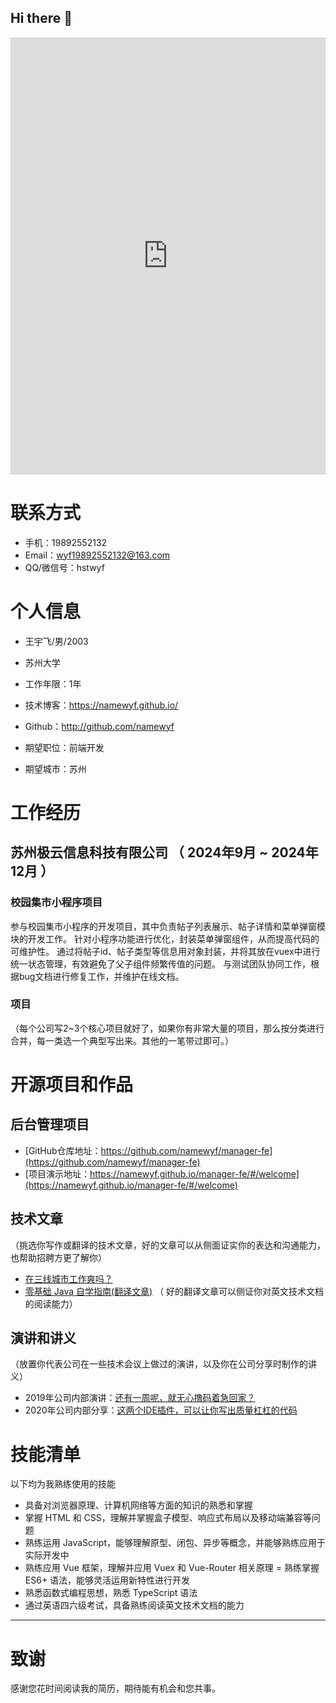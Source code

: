 ## Hi there 👋

<iframe width="100%" height="700" src="https://laoyujianli.com/i_share/r9fMD3"  border="0" frameborder="no" framespacing="0" allowfullscreen="true"></iframe>

# 联系方式

- 手机：19892552132 
- Email：wyf19892552132@163.com
- QQ/微信号：hstwyf

# 个人信息

 - 王宇飞/男/2003
 - 苏州大学
 - 工作年限：1年
 - 技术博客：https://namewyf.github.io/
 - Github：http://github.com/namewyf

 - 期望职位：前端开发
 - 期望城市：苏州
   
# 工作经历

## 苏州极云信息科技有限公司 （ 2024年9月 ~ 2024年12月 ）

### 校园集市小程序项目 
参与校园集市小程序的开发项目，其中负责帖子列表展示、帖子详情和菜单弹窗模块的开发工作。
针对小程序功能进行优化，封装菜单弹窗组件，从而提高代码的可维护性。
通过将帖子id、帖子类型等信息用对象封装，并将其放在vuex中进行统一状态管理，有效避免了父子组件频繁传值的问题。
与测试团队协同工作，根据bug文档进行修复工作，并维护在线文档。

### 项目

（每个公司写2~3个核心项目就好了，如果你有非常大量的项目，那么按分类进行合并，每一类选一个典型写出来。其他的一笔带过即可。）
  
  
# 开源项目和作品

## 后台管理项目

  - [GitHub仓库地址：https://github.com/namewyf/manager-fe](https://github.com/namewyf/manager-fe)
  - [项目演示地址：https://namewyf.github.io/manager-fe/#/welcome](https://namewyf.github.io/manager-fe/#/welcome)

## 技术文章
（挑选你写作或翻译的技术文章，好的文章可以从侧面证实你的表达和沟通能力，也帮助招聘方更了解你）

- [在三线城市工作爽吗？](https://blog.csdn.net/qing_gee/article/details/104323806)
- [零基础 Java 自学指南(翻译文章)](https://blog.csdn.net/qing_gee/article/details/104774776) （ 好的翻译文章可以侧证你对英文技术文档的阅读能力）

## 演讲和讲义
（放置你代表公司在一些技术会议上做过的演讲，以及你在公司分享时制作的讲义）

  - 2019年公司内部演讲：[还有一周呢，就无心撸码着急回家？](https://blog.csdn.net/qing_gee/article/details/103967005)
  - 2020年公司内部分享：[这两个IDE插件，可以让你写出质量杠杠的代码](https://blog.csdn.net/qing_gee/article/details/103831517)
    
    
# 技能清单

以下均为我熟练使用的技能

- 具备对浏览器原理、计算机网络等方面的知识的熟悉和掌握
- 掌握 HTML 和 CSS，理解并掌握盒子模型、响应式布局以及移动端兼容等问题
- 熟练运用 JavaScript，能够理解原型、闭包、异步等概念，并能够熟练应用于实际开发中
- 熟练应用 Vue 框架，理解并应用 Vuex 和 Vue-Router 相关原理
= 熟练掌握 ES6+ 语法，能够灵活运用新特性进行开发
- 熟悉函数式编程思想，熟悉 TypeScript 语法
- 通过英语四六级考试，具备熟练阅读英文技术文档的能力
      
---      
# 致谢
感谢您花时间阅读我的简历，期待能有机会和您共事。
      

